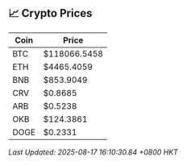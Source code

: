 ## 📈 Crypto Prices

| Coin | Price |
| ---- | ----- |
| BTC | $118066.5458 |
| ETH | $4465.4059 |
| BNB | $853.9049 |
| CRV | $0.8685 |
| ARB | $0.5238 |
| OKB | $124.3861 |
| DOGE | $0.2331 |

_Last Updated: 2025-08-17 16:10:30.84 +0800 HKT_